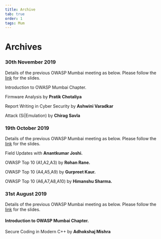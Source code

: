 ```yaml
---
title: Archive
tab: true
order: 1
tags: Mum
---
```



# **Archives**

### 30th November 2019

Details of the previous OWASP Mumbai meeting as below. Please follow the [link](https://drive.google.com/open?id=17FQoH46vQaqc5ag8wtAS6WuYlGngPt3u) for the slides.

Introduction to OWASP Mumbai Chapter.

Firmware Analysis by **Pratik Chotaliya**

Report Writing in Cyber Security by **Ashwini Varadkar**

Attack (Si|Emulation) by **Chirag Savla**

### 19th October 2019

Details of the previous OWASP Mumbai meeting as below. Please follow the [link](https://drive.google.com/open?id=1-Ys-9bJ9Ekp0tEhUPiVsCPHYFklgs02E) for the slides.

Field Updates with **Anantkumar Joshi.**

OWASP Top 10 (A1,A2,A3) by **Rohan Rane.**

OWASP Top 10 (A4,A5,A9) by **Gurpreet Kaur.**

OWASP Top 10 (A6,A7,A8,A10) by **Himanshu Sharma.**

### 31st August 2019

Details of the previous OWASP Mumbai meeting as below. Please follow the [link](https://drive.google.com/open?id=1vo8Nq9C1vafyEQoZtQxHTmdF0xmN2MqN) for the slides.
#### Introduction to OWASP Mumbai Chapter.

Secure Coding in Modern C++ by **Adhokshaj Mishra**
